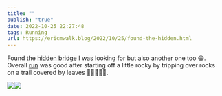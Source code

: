 ```yaml
---
title: ""
publish: "true"
date: 2022-10-25 22:27:48
tags: Running
url: https://ericmwalk.blog/2022/10/25/found-the-hidden.html
---
```


Found the [hidden bridge](https://ericmwalk.blog/2022/10/18/it-has-been.html) I was looking for but also another one too 😁. Overall [run](http://www.strava.com/activities/8019687098) was good after starting off a little rocky by tripping over rocks on a trail covered by leaves 🤷🏻‍♂️🤦‍♂️.

![](https://ericmwalk.blog/uploads/2022/17746f1fdf.jpg)![](https://ericmwalk.blog/uploads/2022/45dfe25e61.jpg)